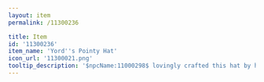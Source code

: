 ```yaml
---
layout: item
permalink: /11300236

title: Item
id: '11300236'
item_name: 'Yord''s Pointy Hat'
icon_url: '11300021.png'
tooltip_description: '$npcName:11000298$ lovingly crafted this hat by hand. It''s one of $npcName:11000298$''s favorite possessions.'
---
```


